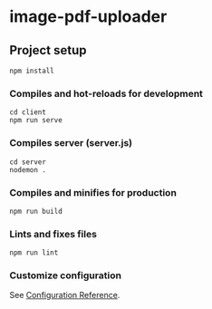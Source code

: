 # image-pdf-uploader

## Project setup
```
npm install
```

### Compiles and hot-reloads for development
```
cd client
npm run serve
```

### Compiles server (server.js)
```
cd server
nodemon .
```

### Compiles and minifies for production
```
npm run build
```

### Lints and fixes files
```
npm run lint
```

### Customize configuration
See [Configuration Reference](https://cli.vuejs.org/config/).
